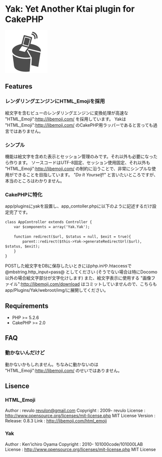 # Yak: Yet Another Ktai plugin for CakePHP

![image](yak.png)

## Features

### レンダリングエンジンにHTML_Emojiを採用

絵文字を含むビューのレンダリングエンジンに変換処理が高速な "HTML_Emoji":http://libemoji.com/ を採用しています。
Yakは "HTML_Emoji":http://libemoji.com/ のCakePHP用ラッパーであると言っても過言ではありません。

### シンプル

機能は絵文字を含めた表示とセッション管理のみです。それ以外も必要になったら作ります。
ソースコードはUTF-8固定、セッション使用固定、それ以外も "HTML_Emoji":http://libemoji.com/ の制約に沿うことで、非常にシンプルな使用ができることを目指しています。
*"Do It Yourself!"* と言いたいところですが、本当のところはわかりません。

### CakePHPに特化

app/pluginsにyakを設置し、app_contoller.phpに以下のように記述するだけ設定完了です。

```
class AppController extends Controller {
    var $components = array('Yak.Yak');

    function redirect($url, $status = null, $exit = true){
        parent::redirect($this->Yak->generateRedirectUrl($url), $status, $exit);
    }
}
```

POSTした絵文字をDBに保存したいときにはphp.iniや.htaccessで @mbstring.http_input=pass@ としてください (そうでない場合は特にDocomo以外の場合絵文字部分が文字化けします)
また、絵文字表示に使用する "画像ファイル":http://libemoji.com/download はコミットしていませんので、こちらもapp/Plugins/Yak/webroot/img/に展開してください。

## Requirements

* PHP >= 5.2.6
* CakePHP >= 2.0

## FAQ

### 動かないんだけど

動かないかもしれません。ちなみに動かないのは "HTML_Emoji":http://libemoji.com/ のせいではありません。

## Lisence

### HTML_Emoji

Author : revulo <revulon@gmail.com>
Copyright : 2009- revulo
License : http://www.opensource.org/licenses/mit-license.php  MIT License
Version : Release: 0.8.3
Link : http://libemoji.com/html_emoji

### Yak

Author : Ken'ichiro Oyama 
Copyright : 2010- 101000code/101000LAB
License : http://www.opensource.org/licenses/mit-license.php  MIT License

